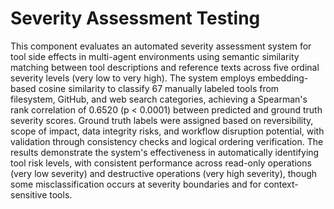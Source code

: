 # Severity Assessment Testing

This component evaluates an automated severity assessment system for tool side effects in multi-agent environments using semantic similarity matching between tool descriptions and reference texts across five ordinal severity levels (very low to very high). The system employs embedding-based cosine similarity to classify 67 manually labeled tools from filesystem, GitHub, and web search categories, achieving a Spearman's rank correlation of 0.6520 (p < 0.0001) between predicted and ground truth severity scores. Ground truth labels were assigned based on reversibility, scope of impact, data integrity risks, and workflow disruption potential, with validation through consistency checks and logical ordering verification. The results demonstrate the system's effectiveness in automatically identifying tool risk levels, with consistent performance across read-only operations (very low severity) and destructive operations (very high severity), though some misclassification occurs at severity boundaries and for context-sensitive tools. 